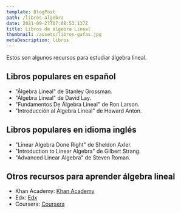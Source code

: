 ```yaml
---
template: BlogPost
path: /libros-algebra
date: 2021-09-27T07:08:53.137Z
title: Libros de álgebra Lineal
thumbnail: /assets/libros-gafas.jpg
metaDescription: libros
---
```


Estos son algunos recursos para estudiar álgebra lineal.

## Libros populares en español

* "Álgebra Lineal" de Stanley Grossman.
* "Álgebra Lineal" de David Lay.
* "Fundamentos De Álgebra Lineal" de Ron Larson.
* "Introducción al Álgebra Lineal" de Howard Anton.

## Libros populares en idioma inglés

* "Linear Algebra Done Right" de Sheldon Axler.
* "Introduction to Linear Algebra" de Gilbert Strang.
* "Advanced Linear Algebra" de Steven Roman.

## Otros recursos para aprender álgebra lineal

* Khan Academy: [Khan Academy](https://www.khanacademy.org/math/linear-algebra)
* Edx: [Edx](https://www.edx.org/course/fundamentos-de-algebra-lineal)
* Coursera: [Coursera](https://www.coursera.org/learn/linear-algebra-machine-learning)